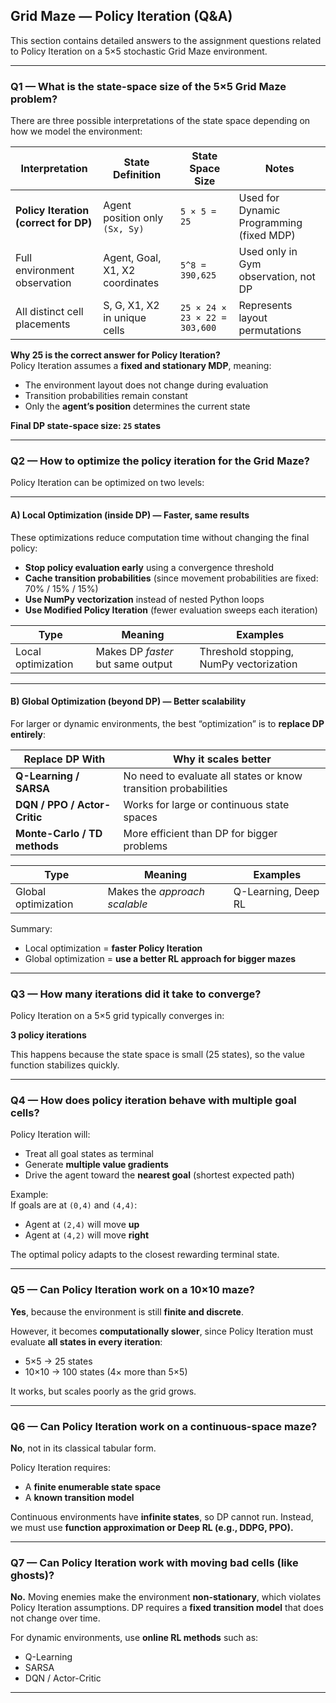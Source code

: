 ##  Grid Maze — Policy Iteration (Q&A)

This section contains detailed answers to the assignment questions related to Policy Iteration on a 5×5 stochastic Grid Maze environment.

---

###  **Q1 — What is the state-space size of the 5×5 Grid Maze problem?**

There are three possible interpretations of the state space depending on how we model the environment:

| Interpretation | State Definition | State Space Size | Notes |
|--------------|------------------|------------------|-------|
| **Policy Iteration (correct for DP)** | Agent position only `(Sx, Sy)` | `5 × 5 = 25` | Used for Dynamic Programming (fixed MDP) |
| Full environment observation | Agent, Goal, X1, X2 coordinates | `5^8 = 390,625` | Used only in Gym observation, not DP |
| All distinct cell placements | S, G, X1, X2 in unique cells | `25 × 24 × 23 × 22 = 303,600` | Represents layout permutations |

 **Why 25 is the correct answer for Policy Iteration?**  
Policy Iteration assumes a **fixed and stationary MDP**, meaning:
- The environment layout does not change during evaluation
- Transition probabilities remain constant
- Only the **agent’s position** determines the current state

 **Final DP state-space size: `25` states**

---

###  **Q2 — How to optimize the policy iteration for the Grid Maze?**

Policy Iteration can be optimized on two levels:

---

#### **A) Local Optimization (inside DP) — Faster, same results**

These optimizations reduce computation time without changing the final policy:

- **Stop policy evaluation early** using a convergence threshold
- **Cache transition probabilities** (since movement probabilities are fixed: 70% / 15% / 15%)
- **Use NumPy vectorization** instead of nested Python loops
- **Use Modified Policy Iteration** (fewer evaluation sweeps each iteration)

| Type | Meaning | Examples |
|-------|---------|----------|
| Local optimization | Makes DP *faster* but same output | Threshold stopping, NumPy vectorization |

---

#### **B) Global Optimization (beyond DP) — Better scalability**

For larger or dynamic environments, the best “optimization” is to **replace DP entirely**:

| Replace DP With | Why it scales better |
|------------------|---------------------|
| **Q-Learning / SARSA** | No need to evaluate all states or know transition probabilities |
| **DQN / PPO / Actor-Critic** | Works for large or continuous state spaces |
| **Monte-Carlo / TD methods** | More efficient than DP for bigger problems |

| Type | Meaning | Examples |
|-------|---------|----------|
| Global optimization | Makes the *approach scalable* | Q-Learning, Deep RL |

 Summary:  
- Local optimization = **faster Policy Iteration**  
- Global optimization = **use a better RL approach for bigger mazes**

---

###  **Q3 — How many iterations did it take to converge?**

Policy Iteration on a 5×5 grid typically converges in:

 **3 policy iterations**

This happens because the state space is small (25 states), so the value function stabilizes quickly.

---

###  **Q4 — How does policy iteration behave with multiple goal cells?**

Policy Iteration will:
- Treat all goal states as terminal
- Generate **multiple value gradients**
- Drive the agent toward the **nearest goal** (shortest expected path)

Example:  
If goals are at `(0,4)` and `(4,4)`:
- Agent at `(2,4)` will move **up**
- Agent at `(4,2)` will move **right**

The optimal policy adapts to the closest rewarding terminal state.

---

###  **Q5 — Can Policy Iteration work on a 10×10 maze?**

 **Yes**, because the environment is still **finite and discrete**.

However, it becomes **computationally slower**, since Policy Iteration must evaluate **all states in every iteration**:

- 5×5 → 25 states
- 10×10 → 100 states (4× more than 5×5)

It works, but scales poorly as the grid grows.

---

###  **Q6 — Can Policy Iteration work on a continuous-space maze?**

 **No**, not in its classical tabular form.

Policy Iteration requires:
- A **finite enumerable state space**
- A **known transition model**

Continuous environments have **infinite states**, so DP cannot run. Instead, we must use **function approximation or Deep RL (e.g., DDPG, PPO).**

---

###  **Q7 — Can Policy Iteration work with moving bad cells (like ghosts)?**

 **No.** Moving enemies make the environment **non-stationary**, which violates Policy Iteration assumptions. DP requires a **fixed transition model** that does not change over time.

For dynamic environments, use **online RL methods** such as:
- Q-Learning
- SARSA
- DQN / Actor-Critic

---

